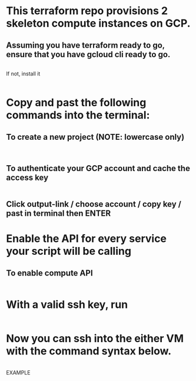 # This terraform repo provisions 2 skeleton compute instances on GCP.
## Assuming you have terraform ready to go, ensure that you have gcloud cli ready to go.

``` gcloud -v 
```

If not, install it

``` bash gcloud-cli-setup.sh 
```
# Copy and past the following commands into the terminal:

## To create a new project (NOTE: lowercase only)

``` PROJECT_ID=project_name${RANDOM} 
```
``` gcloud projects create $PROJECT_ID --set-as-default 
```


## To authenticate your GCP account and cache the access key

``` gcloud auth application-default login 
```

## Click output-link / choose account / copy key / past in terminal then ENTER

# Enable the API for every service your script will be calling
## To enable compute API 

``` gcloud services enable compute.googleapis.com 
```

# With a valid ssh key, run 
``` terraform output 
``` 
# Now you can ssh into the either VM with the command syntax below.

``` gcloud compute ssh --zone "vm-zone" "vm-name"  --project "vm-project_id" 
```


EXAMPLE


``` gcloud compute ssh --zone "us-central1-a" "vm1"  --project "uep-misc" 
```
